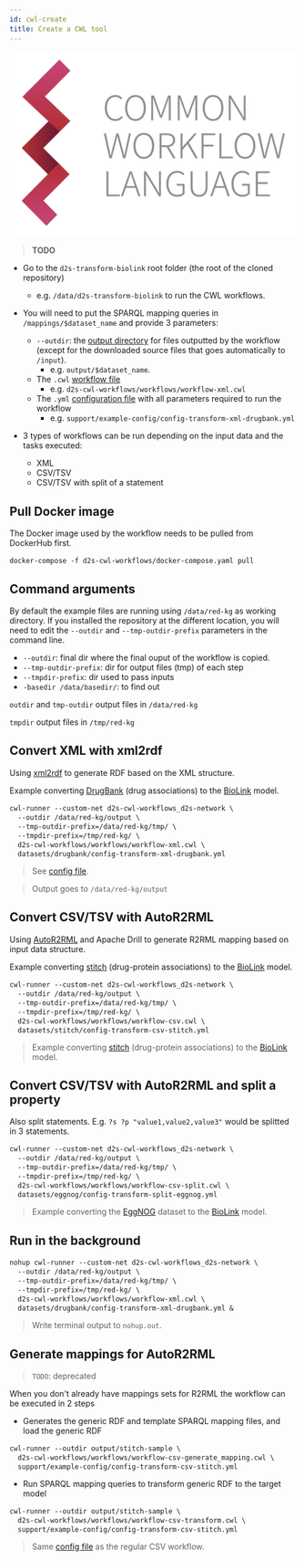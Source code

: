 ```yaml
---
id: cwl-create
title: Create a CWL tool
---
```


![CWL](/img/CWL_logo.png)

> **TODO**

* Go to the `d2s-transform-biolink` root folder (the root of the cloned repository)
  * e.g. `/data/d2s-transform-biolink` to run the CWL workflows.
* You will need to put the SPARQL mapping queries in `/mappings/$dataset_name` and provide 3 parameters:
  * `--outdir`: the [output directory](https://github.com/MaastrichtU-IDS/d2s-transform-biolink/tree/master/output/stitch) for files outputted by the workflow (except for the downloaded source files that goes automatically to `/input`). 
    * e.g. `output/$dataset_name`.
  * The `.cwl` [workflow file](https://github.com/MaastrichtU-IDS/d2s-transform-biolink/blob/master/support/cwl/workflow-xml.cwl)
    * e.g. `d2s-cwl-workflows/workflows/workflow-xml.cwl`
  * The `.yml` [configuration file](https://github.com/MaastrichtU-IDS/d2s-transform-biolink/blob/master/support/example-config/config-transform-xml-drugbank.yml) with all parameters required to run the workflow
    * e.g. `support/example-config/config-transform-xml-drugbank.yml`
* 3 types of workflows can be run depending on the input data and the tasks executed:

  * XML
  * CSV/TSV
  * CSV/TSV with split of a statement



## Pull Docker image

The Docker image used by the workflow needs to be pulled from DockerHub first.

```shell
docker-compose -f d2s-cwl-workflows/docker-compose.yaml pull
```

## Command arguments

By default the example files are running using `/data/red-kg` as working directory. If you installed the repository at the different location, you will need to edit the `--outdir` and `--tmp-outdir-prefix` parameters in the command line.

- `--outdir`: final dir where the final ouput of the workflow is copied.
- `--tmp-outdir-prefix`: dir for output files (tmp) of each step 
- `--tmpdir-prefix`: dir used to pass inputs
- `-basedir /data/basedir/`: to find out

`outdir` and `tmp-outdir` output files in `/data/red-kg`

`tmpdir` output files in `/tmp/red-kg`

## Convert XML with xml2rdf

Using [xml2rdf](https://github.com/MaastrichtU-IDS/xml2rdf) to generate RDF based on the XML structure.

Example converting [DrugBank](https://github.com/MaastrichtU-IDS/d2s-transform-biolink/tree/master/datasets/drugbank) (drug associations) to the [BioLink](https://biolink.github.io/biolink-model/docs/) model.

```shell
cwl-runner --custom-net d2s-cwl-workflows_d2s-network \
  --outdir /data/red-kg/output \
  --tmp-outdir-prefix=/data/red-kg/tmp/ \
  --tmpdir-prefix=/tmp/red-kg/ \
  d2s-cwl-workflows/workflows/workflow-xml.cwl \
  datasets/drugbank/config-transform-xml-drugbank.yml
```

> See [config file](https://github.com/MaastrichtU-IDS/d2s-transform-biolink/blob/master/support/example-config/config-transform-xml-drugbank.yml).

> Output goes to `/data/red-kg/output`

## Convert CSV/TSV with AutoR2RML

Using [AutoR2RML](https://github.com/amalic/autor2rml) and Apache Drill to generate R2RML mapping based on input data structure.

Example converting [stitch](https://github.com/MaastrichtU-IDS/d2s-transform-biolink/tree/master/datasets/stitch) (drug-protein associations) to the [BioLink](https://biolink.github.io/biolink-model/docs/) model.

```shell
cwl-runner --custom-net d2s-cwl-workflows_d2s-network \
  --outdir /data/red-kg/output \
  --tmp-outdir-prefix=/data/red-kg/tmp/ \
  --tmpdir-prefix=/tmp/red-kg/ \
  d2s-cwl-workflows/workflows/workflow-csv.cwl \
  datasets/stitch/config-transform-csv-stitch.yml
```

> Example converting [stitch](https://github.com/MaastrichtU-IDS/d2s-transform-biolink/tree/master/datasets/stitch) (drug-protein associations) to the [BioLink](https://biolink.github.io/biolink-model/docs/) model.

## Convert CSV/TSV with AutoR2RML and split a property

Also split statements. E.g. `?s ?p "value1,value2,value3"` would be splitted in 3 statements.

```shell
cwl-runner --custom-net d2s-cwl-workflows_d2s-network \
  --outdir /data/red-kg/output \
  --tmp-outdir-prefix=/data/red-kg/tmp/ \
  --tmpdir-prefix=/tmp/red-kg/ \
  d2s-cwl-workflows/workflows/workflow-csv-split.cwl \
  datasets/eggnog/config-transform-split-eggnog.yml
```

> Example converting the [EggNOG](https://github.com/MaastrichtU-IDS/d2s-transform-biolink/tree/master/datasets/drugbank) dataset to the [BioLink](https://biolink.github.io/biolink-model/docs/) model.

## Run in the background

```shell
nohup cwl-runner --custom-net d2s-cwl-workflows_d2s-network \
  --outdir /data/red-kg/output \
  --tmp-outdir-prefix=/data/red-kg/tmp/ \
  --tmpdir-prefix=/tmp/red-kg/ \
  d2s-cwl-workflows/workflows/workflow-xml.cwl \
  datasets/drugbank/config-transform-xml-drugbank.yml &
```

> Write terminal output to `nohup.out`.

## Generate mappings for AutoR2RML

> `TODO`: deprecated

When you don't already have mappings sets for R2RML the workflow can be executed in 2 steps

- Generates the generic RDF and template SPARQL mapping files, and load the generic RDF

```shell
cwl-runner --outdir output/stitch-sample \
  d2s-cwl-workflows/workflows/workflow-csv-generate_mapping.cwl \
  support/example-config/config-transform-csv-stitch.yml
```

- Run SPARQL mapping queries to transform generic RDF to the target model 

```shell
cwl-runner --outdir output/stitch-sample \
  d2s-cwl-workflows/workflows/workflow-csv-transform.cwl \
  support/example-config/config-transform-csv-stitch.yml
```

> Same [config file](https://github.com/MaastrichtU-IDS/d2s-transform-biolink/blob/master/support/cwl/config/config-transform-csv-stitch.yml) as the regular CSV workflow.